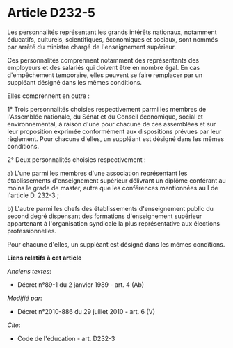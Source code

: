 # Article D232-5

Les personnalités représentant les grands intérêts nationaux, notamment éducatifs, culturels, scientifiques, économiques et
sociaux, sont nommés par arrêté du ministre chargé de l'enseignement supérieur. 

Ces personnalités comprennent notamment des représentants des employeurs et des salariés qui doivent être en nombre égal. En
cas d'empêchement temporaire, elles peuvent se faire remplacer par un suppléant désigné dans les mêmes conditions. 

Elles comprennent en outre : 

1° Trois personnalités choisies respectivement parmi les membres de l'Assemblée nationale, du Sénat et du   Conseil
économique, social et environnemental, à raison d'une pour chacune de ces assemblées et sur leur proposition exprimée
conformément aux dispositions prévues par leur règlement. Pour chacune d'elles, un suppléant est désigné dans les mêmes
conditions. 

2° Deux personnalités choisies respectivement : 

a) L'une parmi les membres d'une association représentant les établissements d'enseignement supérieur délivrant un diplôme
conférant au moins le grade de master, autre que les conférences mentionnées au I de l'article D. 232-3 ; 

b) L'autre parmi les chefs des établissements d'enseignement public du second degré dispensant des formations d'enseignement
supérieur appartenant à l'organisation syndicale la plus représentative aux élections professionnelles. 

Pour chacune d'elles, un suppléant est désigné dans les mêmes conditions.

**Liens relatifs à cet article**

_Anciens textes_:

  - Décret n°89-1 du 2 janvier 1989 - art. 4 (Ab)

_Modifié par_:

  - Décret n°2010-886 du 29 juillet 2010 - art. 6 (V)

_Cite_:

  - Code de l'éducation - art. D232-3
